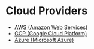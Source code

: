 # Cloud Providers

- [AWS (Amazon Web Services)](#aws)
- [GCP (Google Cloud Platform)](#gcp)
- [Azure (Microsoft Azure)](#azure)
